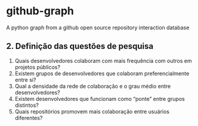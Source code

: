 # github-graph
A python graph from a github open source repository interaction database
## 2. Definição das questões de pesquisa

  1. Quais desenvolvedores colaboram com mais frequência com outros em projetos públicos?
  2. Existem grupos de desenvolvedores que colaboram preferencialmente entre si?
  3. Qual a densidade da rede de colaboração e o grau médio entre desenvolvedores?
  4. Existem desenvolvedores que funcionam como “ponte” entre grupos distintos?
  5. Quais repositórios promovem mais colaboração entre usuários diferentes?